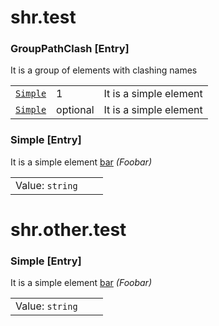 # shr.test

### <a name="GroupPathClash"></a>GroupPathClash [Entry]
It is a group of elements with clashing names

|  |  |  |
| --- | --- | --- |
| [`Simple`](#Simple) | 1 | It is a simple element |
| [`Simple`](../other/test/index.md#Simple) | optional | It is a simple element |

### <a name="Simple"></a>Simple [Entry]
It is a simple element [bar](http://foo.org/bar) _(Foobar)_

|  |  |  |
| --- | --- | --- |
| Value:&nbsp;`string` |  |  |

# shr.other.test

### <a name="Simple"></a>Simple [Entry]
It is a simple element [bar](http://foo.org/bar) _(Foobar)_

|  |  |  |
| --- | --- | --- |
| Value:&nbsp;`string` |  |  |